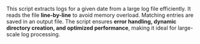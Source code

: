   
This script extracts logs for a given date from a large log file efficiently. It reads the file **line-by-line** to avoid memory overload. Matching entries are saved in an output file. The script ensures **error handling, dynamic directory creation, and optimized performance**, making it ideal for large-scale log processing. 
